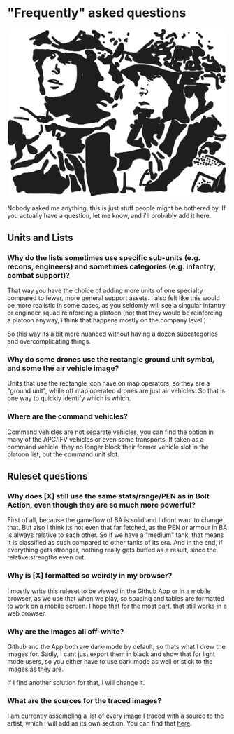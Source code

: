 # "Frequently" asked questions

![soldier](/factions/ressources/eurocorps.excalidraw.png)

Nobody asked me anything, this is just stuff people might be bothered by. If you
actually have a question, let me know, and i'll probably add it here.

## Units and Lists

### Why do the lists sometimes use specific sub-units (e.g. recons, engineers) and sometimes categories (e.g. infantry, combat support)?

That way you have the choice of adding more units of one specialty compared to
fewer, more general support assets. I also felt like this would be more realistic
in some cases, as you seldomly will see a singular infantry or engineer squad
reinforcing a platoon (not that they would be reinforcing a platoon anyway,
i think that happens mostly on the company level.)

So this way its a bit more nuanced without having a dozen subcategories and overcomplicating things.

### Why do some drones use the rectangle ground unit symbol, and some the air vehicle image?

Units that use the rectangle icon have on map operators, so they are a "ground unit",
while off map operated drones are just air vehicles. So that is one way to quickly
identify which is which.

### Where are the command vehicles?

Command vehicles are not separate vehicles, you can find the option in many of
the APC/IFV vehicles or even some transports. If taken as a command vehicle, they
no longer block their former vehicle slot in the platoon list, but the command unit
slot.

## Ruleset questions

### Why does [X] still use the same stats/range/PEN as in Bolt Action, even though they are so much more powerful?

First of all, because the gameflow of BA is solid and I didnt want to change that.
But also I think its not even that far fetched, as the PEN or armour in BA is always
relative to each other. So if we have a "medium" tank, that means it is classified
as such compared to other tanks of its era. And in  the end, if everything gets
stronger, nothing really gets buffed as a result, since the relative strengths
even out.

### Why is [X] formatted so weirdly in my browser?

I mostly write this ruleset to be viewed in the Github App or in a mobile browser,
as we use that when we play, so spacing and tables are formatted to work on a
mobile screen. I hope that for the most part, that still works in a web browser.

### Why are the images all off-white?

Github and the App both are dark-mode by default, so thats what I drew the images
for. Sadly, I cant just export them in black and show that for light mode users,
so you either have to use dark mode as well or stick to the images as they are.

If I find another solution for that, I will change it.

### What are the sources for the traced images?

I am currently assembling a list of every image I traced with a source to the artist,
which I will add as its own section. You can find that [here](/ruleset/sources.md).
